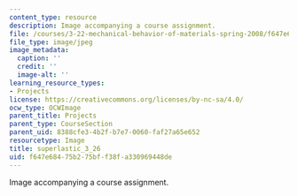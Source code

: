 ```yaml
---
content_type: resource
description: Image accompanying a course assignment.
file: /courses/3-22-mechanical-behavior-of-materials-spring-2008/f647e68475b275bff38fa330969448de_superlastic_3_26.jpg
file_type: image/jpeg
image_metadata:
  caption: ''
  credit: ''
  image-alt: ''
learning_resource_types:
- Projects
license: https://creativecommons.org/licenses/by-nc-sa/4.0/
ocw_type: OCWImage
parent_title: Projects
parent_type: CourseSection
parent_uid: 8388cfe3-4b2f-b7e7-0060-faf27a65e652
resourcetype: Image
title: superlastic_3_26
uid: f647e684-75b2-75bf-f38f-a330969448de
---
```

Image accompanying a course assignment.